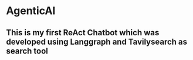 # AgenticAI
## This is my first ReAct Chatbot  which was developed using Langgraph and Tavilysearch as search tool
